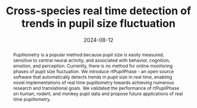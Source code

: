 ---
title: "Cross-species real time detection of trends in pupil size fluctuation"

date: 2024-08-12
authors_string: Sharif Ismail Kronemer, Victoria E. Gobo, Catherine R. Walsh, Joshua B. Teves,  Diana C. Burk, Somayeh Shahsavarani,  Javier Gonzalez-Castillo, Peter A. Bandettini
authors:
   - Sharif Ismail Kronemer
   - Victoria E. Gobo
   - Catherine R. Walsh
   - Joshua B. Teves
   - Diana C. Burk
   - Somayeh Shahsavarani
   - Javier Gonzalez-Castillo
   - Peter A. Bandettini
author_ids:
   - sharif_kronemer
   - tori_gobo
   - josh_teves
   - catherine_walsh
   - bahar_shahsavarani
   - javier_gonzalezcastillo
   - peter_bandettini
journal: 'biorxiv'
volume: 
issue: 
pages: 
book_title: ''
publisher: ''
isbn: 
abstract: 'Pupillometry is a popular method because pupil size is easily measured, sensitive to central neural activity, and associated with behavior, cognition, emotion, and perception. Currently, there is no method for online monitoring phases of pupil size fluctuation. We introduce rtPupilPhase - an open source software that automatically detects trends in pupil size in real time, enabling novel implementations of real time pupillometry towards achieving numerous research and translational goals. We validated the performance of rtPupilPhase on human, rodent, and monkey pupil data and propose future applications of real time pupillometry.'
project_id: consciousness
paper_url: https://www.biorxiv.org/content/10.1101/2024.02.12.579393v1
doi: https://doi.org/10.1101/2024.02.12.579393
data_loc: 'https://github.com/nimh-sfim/rtPupilPhase'
code_loc: 'https://github.com/nimh-sfim/rtPupilPhase'
file: '/assets/publications/'
file_name: ''
type: journal_article
layout: publication 
---